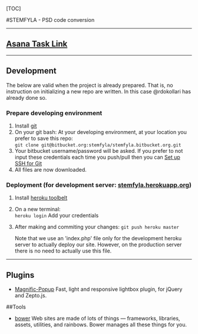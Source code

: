 [TOC] 

#STEMFYLA - PSD code conversion

***

## [Asana Task Link](https://app.asana.com/0/21425644731737/21425644731744) 

***

## Development
The below are valid when the project is already prepared. That is, no instruction on initializing a new repo are written. In this case @rdokollari has already done so. 
### Prepare developing environment
1. Install [git](http://git-scm.com/downloads)
2. On your git bash:
	At your developing environment, at your location you prefer to save this repo:  
	`git clone git@bitbucket.org:stemfyla/stemfyla.bitbucket.org.git`  
3. Your bitbucket username/password will be asked. If you prefer to not input these credentials each time you push/pull then you can [Set up SSH for Git](https://confluence.atlassian.com/display/BITBUCKET/Set+up+SSH+for+Git)  
4. All files are now downloaded.  

### Deployment (for development server: [stemfyla.herokuapp.org](http://stemfyla.herokuapp.org))
1. Install [heroku toolbelt](https://toolbelt.heroku.com/)
2. On a new terminal:  
	`heroku login` Add your credentials
3. After making and commiting your changes:
	`git push heroku master`
	
	Note that we use an 'index.php' file only for the development heroku server to actually deploy our site. However, on the production server there is no need to actually use this file. 
***

## Plugins
- [Magnific-Popup](https://github.com/dimsemenov/Magnific-Popup) Fast, light and responsive lightbox plugin, for jQuery and Zepto.js.
                                                                 

##Tools
- [bower](http://bower.io/) Web sites are made of lots of things — frameworks, libraries, assets, utilities, and rainbows. Bower manages all these things for you.